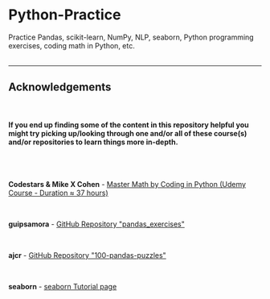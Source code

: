 # Python-Practice
Practice Pandas, scikit-learn, NumPy, NLP, seaborn, Python programming exercises, coding math in Python, etc.
<br></br>

-------------------------------------------------------------------------------------------------------------------------------------------------------------

## Acknowledgements

<div>&nbsp;</div>

#### If you end up finding some of the content in this repository helpful you might try picking up/looking through one and/or all of these course(s) and/or repositories to learn things more in-depth.

<div>&nbsp;</div>
<div>&nbsp;</div>

<b>Codestars & Mike X Cohen</b> - [Master Math by Coding in Python (Udemy Course - Duration ≈ 37 hours)](https://www.udemy.com/course/math-with-python/)

<div>&nbsp;</div>

<b>guipsamora</b> - [GitHub Repository "pandas_exercises"](https://github.com/guipsamora/pandas_exercises)

<div>&nbsp;</div>

<b>ajcr</b> - [GitHub Repository "100-pandas-puzzles"](https://github.com/ajcr/100-pandas-puzzles)

<div>&nbsp;</div>

<b>seaborn</b> - [seaborn Tutorial page](https://seaborn.pydata.org/tutorial.html)

<div>&nbsp;</div>

